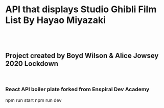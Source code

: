 

<h1> API that displays Studio Ghibli Film List By Hayao Miyazaki</h1> <br>
<br>
<h2> Project created by Boyd Wilson & Alice Jowsey 2020 Lockdown </h2>
<br>
<h3> React API boiler plate forked from Enspiral Dev Academy </h3>

npm run start 
npm run dev 